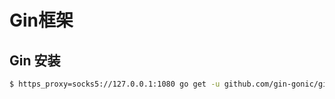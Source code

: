 # Gin框架

## Gin 安装

```bash
$ https_proxy=socks5://127.0.0.1:1080 go get -u github.com/gin-gonic/gin
```



